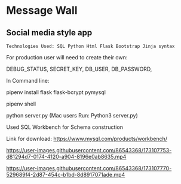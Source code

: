 # Message Wall 

## Social media style app 



`Technologies Used: SQL Python Html Flask Bootstrap Jinja syntax` 

For production user will need to create their own:

DEBUG_STATUS, SECRET_KEY, DB_USER, DB_PASSWORD,

In Command line:

pipenv install flask flask-bcrypt pymysql 

pipenv shell 

python server.py (Mac users Run: Python3 server.py) 

Used SQL Workbench for Schema construction

Link for download: https://www.mysql.com/products/workbench/

https://user-images.githubusercontent.com/86543368/173107753-d81294d7-0174-4120-a904-8196e0ab8635.mp4



https://user-images.githubusercontent.com/86543368/173107770-529689f4-2d87-454c-b1bd-8d8917071ade.mp4
